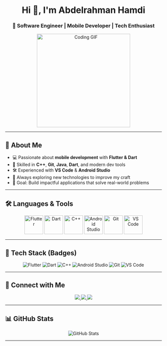 <!-- Profile Header -->
<h1 align="center">Hi 👋, I'm Abdelrahman Hamdi</h1>
<h3 align="center">🚀 Software Engineer | Mobile Developer | Tech Enthusiast</h3>

<p align="center">
  <img src="https://media2.giphy.com/media/v1.Y2lkPTc5MGI3NjExcDBsN3V3OWhsM2VzYTRyNjRmbXF5N2Jtd3NkcXl5am01bG1iaTV3NSZlcD12MV9pbnRlcm5hbF9naWZfYnlfaWQmY3Q9Zw/66M6ZwJkTLYikvhrqZ/giphy.gif" width="300" alt="Coding GIF">
</p>

---

## 🌟 About Me
- 💻 Passionate about **mobile development** with **Flutter & Dart**  
- 🚀 Skilled in **C++**, **Git**, **Java**, **Dart**, and modern dev tools  
- 🛠️ Experienced with **VS Code** & **Android Studio**  
- 🌱 Always exploring new technologies to improve my craft  
- 🎯 Goal: Build impactful applications that solve real-world problems  

---

## 🛠️ Languages & Tools
<p align="center">
  <img src="https://upload.wikimedia.org/wikipedia/commons/1/17/Google-flutter-logo.png" alt="Flutter" width="60" height="60"/>
  <img src="https://upload.wikimedia.org/wikipedia/commons/7/7e/Dart-logo.png" alt="Dart" width="60" height="60"/>
  <img src="https://upload.wikimedia.org/wikipedia/commons/1/18/C_Programming_Language.svg" alt="C++" width="60" height="60"/>
  <img src="https://upload.wikimedia.org/wikipedia/commons/9/92/Android_Studio_Trademark.svg" alt="Android Studio" width="60" height="60"/>
  <img src="https://git-scm.com/images/logos/downloads/Git-Icon-1788C.png" alt="Git" width="60" height="60"/>
  <img src="https://upload.wikimedia.org/wikipedia/commons/9/9a/Visual_Studio_Code_1.35_icon.svg" alt="VS Code" width="60" height="60"/>
</p>

---

## 🚀 Tech Stack (Badges)
<p align="center">
  <img src="https://img.shields.io/badge/Flutter-%2302569B.svg?style=for-the-badge&logo=flutter&logoColor=white" alt="Flutter"/>
  <img src="https://img.shields.io/badge/Dart-%230175C2.svg?style=for-the-badge&logo=dart&logoColor=white" alt="Dart"/>
  <img src="https://img.shields.io/badge/C++-00599C.svg?style=for-the-badge&logo=c%2b%2b&logoColor=white" alt="C++"/>
  <img src="https://img.shields.io/badge/Android%20Studio-3DDC84.svg?style=for-the-badge&logo=android-studio&logoColor=white" alt="Android Studio"/>
  <img src="https://img.shields.io/badge/Git-F05033.svg?style=for-the-badge&logo=git&logoColor=white" alt="Git"/>
  <img src="https://img.shields.io/badge/VS%20Code-007ACC.svg?style=for-the-badge&logo=visual-studio-code&logoColor=white" alt="VS Code"/>
</p>

---

## 🤝 Connect with Me
<p align="center">
  <a href="https://github.com/pgd8" target="_blank">
    <img src="https://img.shields.io/badge/GitHub-%2312100E.svg?&style=for-the-badge&logo=github&logoColor=white"/>
  </a>
  <a href="https://www.linkedin.com/in/abdelrahman-hamdi-965767253" target="_blank">
    <img src="https://img.shields.io/badge/LinkedIn-%230077B5.svg?&style=for-the-badge&logo=linkedin&logoColor=white"/>
  </a>
  <a href="mailto:abdelrahmanhamdi08@gmail.com" target="_blank">
    <img src="https://img.shields.io/badge/Gmail-D14836.svg?&style=for-the-badge&logo=gmail&logoColor=white"/>
  </a>
</p>

---

## 📊 GitHub Stats
<p align="center">
  <img src="https://github-readme-stats.vercel.app/api?username=pgd8&show_icons=true&theme=tokyonight" alt="GitHub Stats" />
</p>

---
